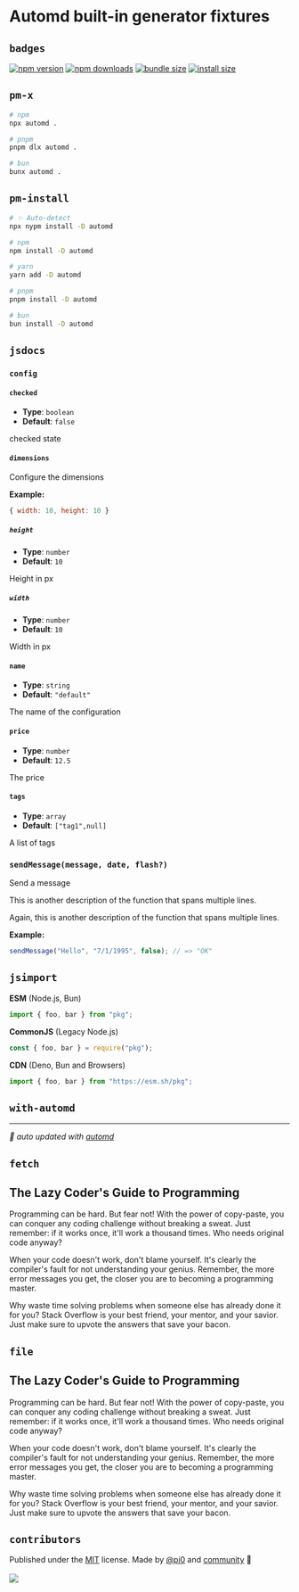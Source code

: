 # Automd built-in generator fixtures

## `badges`

<!-- automd:badges bundlephobia packagephobia  -->

[![npm version](https://flat.badgen.net/npm/v/automd)](https://npmjs.com/package/automd)
[![npm downloads](https://flat.badgen.net/npm/dm/automd)](https://npmjs.com/package/automd)
[![bundle size](https://flat.badgen.net/bundlephobia/minzip/automd)](https://bundlephobia.com/package/automd)
[![install size](https://flat.badgen.net/packagephobia/publish/automd)](https://packagephobia.com/result?p=automd)

<!-- /automd -->

## `pm-x`

<!-- automd:pm-x args=. -->

```sh
# npm
npx automd .

# pnpm
pnpm dlx automd .

# bun
bunx automd .
```

<!-- /automd -->

## `pm-install`

<!-- automd:pm-install dev separate-->

```sh
# ✨ Auto-detect
npx nypm install -D automd
```

```sh
# npm
npm install -D automd
```

```sh
# yarn
yarn add -D automd
```

```sh
# pnpm
pnpm install -D automd
```

```sh
# bun
bun install -D automd
```

<!-- /automd -->

## `jsdocs`

<!-- automd:jsdocs src=./src/test -->

### `config`

#### `checked`

- **Type**: `boolean`
- **Default**: `false`

checked state

#### `dimensions`

Configure the dimensions

**Example:**

```js
{ width: 10, height: 10 }
```

##### `height`

- **Type**: `number`
- **Default**: `10`

Height in px

##### `width`

- **Type**: `number`
- **Default**: `10`

Width in px

#### `name`

- **Type**: `string`
- **Default**: `"default"`

The name of the configuration

#### `price`

- **Type**: `number`
- **Default**: `12.5`

The price

#### `tags`

- **Type**: `array`
- **Default**: `["tag1",null]`

A list of tags

### `sendMessage(message, date, flash?)`

Send a message

This is another description of the function that spans multiple lines.

Again, this is another description of the function that spans multiple lines.

**Example:**

```js
sendMessage("Hello", "7/1/1995", false); // => "OK"
```

<!-- /automd -->

## `jsimport`

<!-- automd:jsimport cjs=true cdn=true name=pkg imports=foo,bar -->

**ESM** (Node.js, Bun)

```js
import { foo, bar } from "pkg";
```

**CommonJS** (Legacy Node.js)

```js
const { foo, bar } = require("pkg");
```

**CDN** (Deno, Bun and Browsers)

```js
import { foo, bar } from "https://esm.sh/pkg";
```

<!-- /automd -->

## `with-automd`

<!-- automd:with-automd -->

---

_🤖 auto updated with [automd](https://automd.unjs.io)_

<!-- /automd -->

## `fetch`

<!-- automd:fetch url="gh:unjs/automd/main/test/fixture/TEST.md" -->

## The Lazy Coder's Guide to Programming

Programming can be hard. But fear not! With the power of copy-paste, you can conquer any coding challenge without breaking a sweat. Just remember: if it works once, it'll work a thousand times. Who needs original code anyway?

When your code doesn't work, don't blame yourself. It's clearly the compiler's fault for not understanding your genius. Remember, the more error messages you get, the closer you are to becoming a programming master.

Why waste time solving problems when someone else has already done it for you? Stack Overflow is your best friend, your mentor, and your savior. Just make sure to upvote the answers that save your bacon.

<!-- /automd -->

## `file`

<!-- automd:file src="./TEST.md" -->

## The Lazy Coder's Guide to Programming

Programming can be hard. But fear not! With the power of copy-paste, you can conquer any coding challenge without breaking a sweat. Just remember: if it works once, it'll work a thousand times. Who needs original code anyway?

When your code doesn't work, don't blame yourself. It's clearly the compiler's fault for not understanding your genius. Remember, the more error messages you get, the closer you are to becoming a programming master.

Why waste time solving problems when someone else has already done it for you? Stack Overflow is your best friend, your mentor, and your savior. Just make sure to upvote the answers that save your bacon.

<!-- /automd -->

## `contributors`

<!-- automd:contributors author=pi0 license=MIT -->

Published under the [MIT](https://github.com/unjs/automd/blob/main/LICENSE) license.
Made by [@pi0](https://github.com/pi0) and [community](https://github.com/unjs/automd/graphs/contributors) 💛
<br><br>
<a href="https://github.com/unjs/automd/graphs/contributors">
<img src="https://contrib.rocks/image?repo=unjs/automd" />
</a>

<!-- /automd -->
